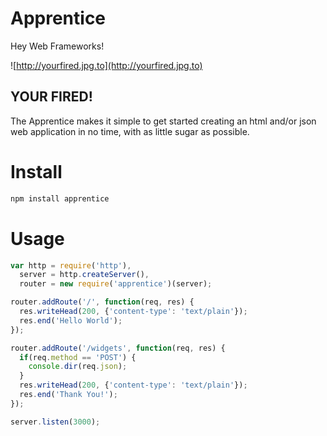 # Apprentice

Hey Web Frameworks!  

![http://yourfired.jpg.to](http://yourfired.jpg.to)

## YOUR FIRED!

The Apprentice makes it simple to get started creating an html and/or json web application in no time, with as little sugar as possible.

# Install

``` sh
npm install apprentice
```

# Usage 

``` javascript
var http = require('http'),
  server = http.createServer(),
  router = new require('apprentice')(server);

router.addRoute('/', function(req, res) {
  res.writeHead(200, {'content-type': 'text/plain'});
  res.end('Hello World');
});

router.addRoute('/widgets', function(req, res) {
  if(req.method == 'POST') {
    console.dir(req.json);
  }
  res.writeHead(200, {'content-type': 'text/plain'});
  res.end('Thank You!');
});

server.listen(3000);
```